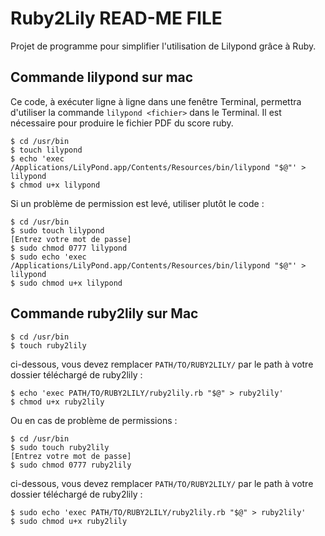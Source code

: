 Ruby2Lily READ-ME FILE
======================

Projet de programme pour simplifier l'utilisation de Lilypond grâce à Ruby.

Commande lilypond sur mac
--------------------------

Ce code, à exécuter ligne à ligne dans une fenêtre Terminal, permettra d'utiliser la commande `lilypond <fichier>` dans le Terminal. Il est nécessaire pour produire le fichier PDF du score ruby.

    $ cd /usr/bin
    $ touch lilypond
    $ echo 'exec /Applications/LilyPond.app/Contents/Resources/bin/lilypond "$@"' > lilypond
    $ chmod u+x lilypond

Si un problème de permission est levé, utiliser plutôt le code :

    $ cd /usr/bin
    $ sudo touch lilypond
    [Entrez votre mot de passe]
    $ sudo chmod 0777 lilypond
    $ sudo echo 'exec /Applications/LilyPond.app/Contents/Resources/bin/lilypond "$@"' > lilypond
    $ sudo chmod u+x lilypond


Commande ruby2lily sur Mac
---------------------------

    $ cd /usr/bin
    $ touch ruby2lily

ci-dessous, vous devez remplacer `PATH/TO/RUBY2LILY/` par le path à votre dossier téléchargé de ruby2lily :

    $ echo 'exec PATH/TO/RUBY2LILY/ruby2lily.rb "$@" > ruby2lily'
    $ chmod u+x ruby2lily
    
Ou en cas de problème de permissions :

    $ cd /usr/bin
    $ sudo touch ruby2lily
    [Entrez votre mot de passe]
    $ sudo chmod 0777 ruby2lily

ci-dessous, vous devez remplacer `PATH/TO/RUBY2LILY/` par le path à votre dossier téléchargé de ruby2lily :

    $ sudo echo 'exec PATH/TO/RUBY2LILY/ruby2lily.rb "$@" > ruby2lily'
    $ sudo chmod u+x ruby2lily
